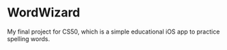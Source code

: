 # WordWizard
My final project for CS50, which is a simple educational iOS app to practice spelling words.